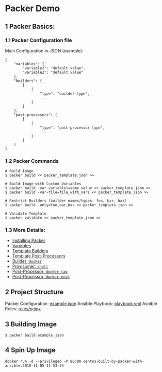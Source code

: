 # Packer Demo

## 1 Packer Basics:

### 1.1 Packer Configuration file

Main Configuration in JSON (example):
```
{
    "variables": {
        "variable1": "default value",
        "variable2": "default value"
    },
    "builders": {
        [
            {
                "type": "builder-type",
                ...
            }
        ]
    },
    "post-processors": [
        [
            {
                "type": "post-processor type",
                ...
            }
        ]
    ]
}
```

### 1.2 Packer Commands
```
# Build Image
$ packer build << packer_template.json >>

# Build Image with Custom Variables
$ packer build -var variable1=some_value << packer_template.json >>
$ packer build -var-file=file_with_vars << packer_template.json >>

# Restrict Builders (builder names/types: foo, bar, baz)
$ packer build -only=foo,bar,baz << packer_template.json >>

# Validate Template
$ packer validate << packer_template.json >>
```

### 1.3 More Details:
- [Installing Packer](https://www.packer.io/intro/getting-started/install.html)
- [Variables](https://www.packer.io/docs/templates/user-variables.html)
- [Template Builders](https://www.packer.io/docs/templates/builders.html)
- [Template Post-Processors](https://www.packer.io/docs/templates/post-processors.html)
- [Builder: `docker`](https://www.packer.io/docs/builders/docker.html)
- [Provisioner: `shell`](https://www.packer.io/docs/provisioners/shell.html)
- [Post-Processor: `docker-tag`](https://www.packer.io/docs/post-processors/docker-tag.html)
- [Post-Processor: `docker-push`](https://www.packer.io/docs/post-processors/docker-push.html)

## 2 Project Structure

Packer Configuration: [example.json](example.json)
Ansible Playbook: [playbook.yml](playbook.yml)
Asnible Roles: [roles/nginx](roles/nginx)

## 3 Building Image

```
$ packer build example.json
```

## 4 Spin Up Image

```
docker run -d --privileged -P 80:80 centos-built-by-packer-with-ansible:2018-11-05-11-53-34
```